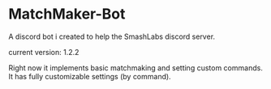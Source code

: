 # MatchMaker-Bot
A discord bot i created to help the SmashLabs discord server.

current version: 1.2.2

Right now it implements basic matchmaking and setting custom commands. 
It has fully customizable settings (by command).
